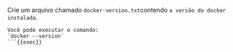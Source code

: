 Crie um arquivo chamado `docker-version.txt`contendo `a versão do docker instalada`.

```plain
Você pode executar o comando:
`docker --version`
```{{exec}}

